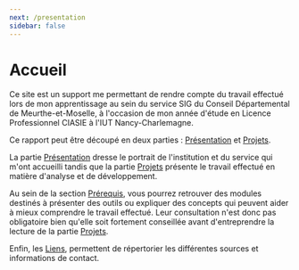 ```yaml
---
next: /presentation
sidebar: false
---
```


# Accueil

Ce site est un support me permettant de rendre compte du travail effectué lors de mon apprentissage au sein du service SIG du Conseil Départemental de Meurthe-et-Moselle, à l'occasion de mon année d'étude en Licence Professionnel CIASIE à l'IUT Nancy-Charlemagne.

Ce rapport peut être découpé en deux parties : [Présentation](/presentation) et [Projets](/projets/).

La partie [Présentation](/presentation) dresse le portrait de l'institution et du service qui m'ont accueilli tandis que la partie [Projets](/projets/) présente le travail effectué en matière d'analyse et de développement.

Au sein de la section [Prérequis](/prerequis), vous pourrez retrouver des modules destinés à présenter des outils ou expliquer des concepts qui peuvent aider à mieux comprendre le travail effectué. Leur consultation n'est donc pas obligatoire bien qu'elle soit fortement conseillée avant d'entreprendre la lecture de la partie [Projets](/projets/).

Enfin, les [Liens](/liens), permettent de répertorier les différentes sources et informations de contact.
